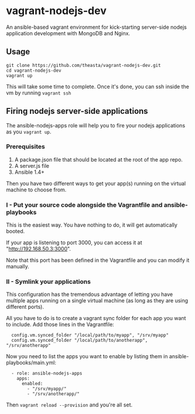 # vagrant-nodejs-dev

An ansible-based vagrant environment for kick-starting server-side nodejs application development with MongoDB and Nginx.

## Usage

```
git clone https://github.com/theasta/vagrant-nodejs-dev.git
cd vagrant-nodejs-dev
vagrant up
```

This will take some time to complete.
Once it's done, you can ssh inside the vm by running `vagrant ssh`

## Firing nodejs server-side applications

The ansible-nodejs-apps role will help you to fire your nodejs applications as you `vagrant up`.

### Prerequisites

1. A package.json file that should be located at the root of the app repo.
2. A server.js file
3. Ansible 1.4+

Then you have two different ways to get your app(s) running on the virtual machine to choose from.

### I - Put your source code alongside the Vagrantfile and ansible-playbooks

This is the easiest way. You have nothing to do, it will get automatically booted.

If your app is listening to port 3000, you can access it at "http://192.168.50.3:3000".

Note that this port has been defined in the Vagrantfile and you can modify it manually.


### II - Symlink your applications

This configuration has the tremendous advantage of letting you have multiple apps running on a single virtual machine (as long as they are using different ports).

All you have to do is to create a vagrant sync folder for each app you want to include.
Add those lines in the Vagrantfile:

```
  config.vm.synced_folder "/local/path/to/myapp", "/srv/myapp"
  config.vm.synced_folder "/local/path/to/anotherapp", "/srv/anotherapp"
```

Now you need to list the apps you want to enable by listing them in ansible-playbooks/main.yml:

``` 
  - role: ansible-nodejs-apps
    apps:
      enabled:
        - "/srv/myapp/"
        - "/srv/anotherapp/"
```

Then `vagrant reload --provision` and you're all set.
